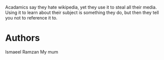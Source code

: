 Acadamics say they hate wikipedia, 
yet they use it to steal all their media.
Using it to learn about their subject is something they do,
but then they tell you not to reference it to.


# Authors

Ismaeel Ramzan
My mum